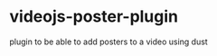 videojs-poster-plugin
=====================

plugin to be able to add posters to a video using dust
